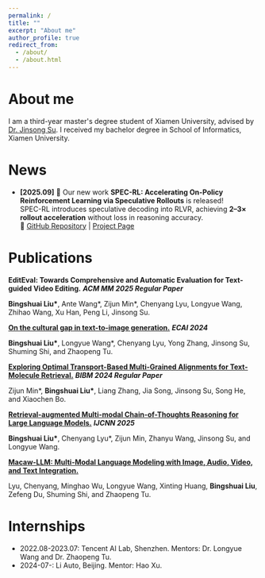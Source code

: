 ```yaml
---
permalink: /
title: ""
excerpt: "About me"
author_profile: true
redirect_from: 
  - /about/
  - /about.html
---
```


# About me
I am a third-year master's degree student of Xiamen University, advised by [Dr. Jinsong Su](https://cdmc.xmu.edu.cn/info/1010/1054.htm). I received my bachelor degree in School of Informatics, Xiamen University.

# News

- **[2025.09]** 🎉 Our new work **SPEC-RL: Accelerating On-Policy Reinforcement Learning via Speculative Rollouts** is released!  
  SPEC-RL introduces speculative decoding into RLVR, achieving **2–3× rollout acceleration** without loss in reasoning accuracy.  
  🔗 [GitHub Repository](https://github.com/ShopeeLLM/Spec-RL) | [Project Page](https://bingshuailiu.github.io/Spec-RL/)


# Publications

**EditEval: Towards Comprehensive and Automatic Evaluation for Text-guided Video Editing.** **_ACM MM 2025 Regular Paper_**

**Bingshuai Liu\***, Ante Wang*, Zijun Min*, Chenyang Lyu, Longyue Wang, Zhihao Wang, Xu Han, Peng Li, Jinsong Su.


<a href="https://ebooks.iospress.nl/doi/10.3233/FAIA240581" title="Cultural Gap">**On the cultural gap in text-to-image generation.**</a> **_ECAI 2024_**

**Bingshuai Liu\***, Longyue Wang*, Chenyang Lyu, Yong Zhang, Jinsong Su, Shuming Shi, and Zhaopeng Tu.

<a href="https://ieeexplore.ieee.org/abstract/document/10822800" title="ORMA">**Exploring Optimal Transport-Based Multi-Grained Alignments for Text-Molecule Retrieval.**</a> **_BIBM 2024 Regular Paper_**

Zijun Min*, **Bingshuai Liu\***, Liang Zhang, Jia Song, Jinsong Su, Song He, and Xiaochen Bo.

<a href="https://arxiv.org/abs/2312.01714" title="RA-CoT">**Retrieval-augmented Multi-modal Chain-of-Thoughts Reasoning for Large Language Models.**</a> **_IJCNN 2025_**

**Bingshuai Liu\***, Chenyang Lyu*, Zijun Min, Zhanyu Wang, Jinsong Su, and Longyue Wang.

<a href="https://arxiv.org/abs/2306.09093" title="Macaw-LLM">**Macaw-LLM: Multi-Modal Language Modeling with Image, Audio, Video, and Text Integration.**</a>

Lyu, Chenyang, Minghao Wu, Longyue Wang, Xinting Huang, **Bingshuai Liu**, Zefeng Du, Shuming Shi, and Zhaopeng Tu.

# Internships
- 2022.08-2023.07: Tencent AI Lab, Shenzhen. Mentors: Dr. Longyue Wang and Dr. Zhaopeng Tu.
- 2024-07-: Li Auto, Beijing. Mentor: Hao Xu.
